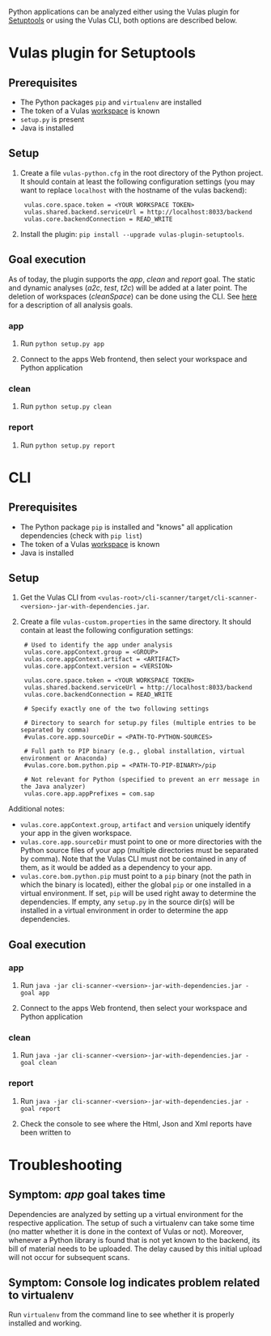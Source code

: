 Python applications can be analyzed either using the Vulas plugin for [Setuptools](https://setuptools.readthedocs.io/en/latest/) or using the Vulas CLI, both options are described below.

# Vulas plugin for Setuptools

## Prerequisites

- The Python packages `pip` and `virtualenv` are installed
- The token of a Vulas [workspace](Workspace.md) is known
- `setup.py` is present
- Java is installed

## Setup

1. Create a file `vulas-python.cfg` in the root directory of the Python project. It should contain at least the following configuration settings (you may want to replace `localhost` with the hostname of the vulas backend):

        vulas.core.space.token = <YOUR WORKSPACE TOKEN>
        vulas.shared.backend.serviceUrl = http://localhost:8033/backend
        vulas.core.backendConnection = READ_WRITE

2. Install the plugin: `pip install --upgrade vulas-plugin-setuptools`. 

## Goal execution

As of today, the plugin supports the _app_, _clean_ and _report_ goal. The static and dynamic analyses (_a2c_, _test_, _t2c_) will be added at a later point. The deletion of workspaces (_cleanSpace_) can be done using the CLI. See [here](goals) for a description of all analysis goals.

### app

1. Run `python setup.py app`

2. Connect to the apps Web frontend, then select your workspace and Python application

### clean

1. Run `python setup.py clean`

### report

1. Run `python setup.py report`

# CLI

## Prerequisites

- The Python package `pip` is installed and "knows" all application dependencies (check with `pip list`)
- The token of a Vulas [workspace](Workspace.md) is known
- Java is installed

## Setup

1. Get the Vulas CLI from `<vulas-root>/cli-scanner/target/cli-scanner-<version>-jar-with-dependencies.jar`.

2. Create a file `vulas-custom.properties` in the same directory. It should contain at least the following configuration settings:

        # Used to identify the app under analysis
        vulas.core.appContext.group = <GROUP>
        vulas.core.appContext.artifact = <ARTIFACT>
        vulas.core.appContext.version = <VERSION>
        
        vulas.core.space.token = <YOUR WORKSPACE TOKEN>
        vulas.shared.backend.serviceUrl = http://localhost:8033/backend
        vulas.core.backendConnection = READ_WRITE

        # Specify exactly one of the two following settings

        # Directory to search for setup.py files (multiple entries to be separated by comma)
        #vulas.core.app.sourceDir = <PATH-TO-PYTHON-SOURCES>

        # Full path to PIP binary (e.g., global installation, virtual environment or Anaconda)
        #vulas.core.bom.python.pip = <PATH-TO-PIP-BINARY>/pip
        
        # Not relevant for Python (specified to prevent an err message in the Java analyzer)
        vulas.core.app.appPrefixes = com.sap

Additional notes:
* `vulas.core.appContext.group`, `artifact` and `version` uniquely identify your app in the given workspace.
* `vulas.core.app.sourceDir` must point to one or more directories with the Python source files of your app (multiple directories must be separated by comma). Note that the Vulas CLI must not be contained in any of them, as it would be added as a dependency to your app.
* `vulas.core.bom.python.pip` must point to a `pip` binary (not the path in which the binary is located), either the global `pip` or one installed in a virtual environment. If set, `pip` will be used right away to determine the dependencies. If empty, any `setup.py` in the source dir(s) will be installed in a virtual environment in order to determine the app dependencies.

## Goal execution

### app

1. Run `java -jar cli-scanner-<version>-jar-with-dependencies.jar -goal app`

2. Connect to the apps Web frontend, then select your workspace and Python application

### clean

1. Run `java -jar cli-scanner-<version>-jar-with-dependencies.jar -goal clean`

### report

1. Run `java -jar cli-scanner-<version>-jar-with-dependencies.jar -goal report`

2. Check the console to see where the Html, Json and Xml reports have been written to

# Troubleshooting

## Symptom: _app_ goal takes time

Dependencies are analyzed by setting up a virtual environment for the respective application. The setup of such a virtualenv can take some time (no matter whether it is done in the context of Vulas or not). Moreover, whenever a Python library is found that is not yet known to the backend, its bill of material needs to be uploaded. The delay caused by this initial upload will not occur for subsequent scans.

## Symptom: Console log indicates problem related to virtualenv

Run `virtualenv` from the command line to see whether it is properly installed and working.
